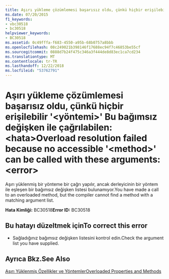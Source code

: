 ```yaml
---
title: Aşırı yükleme çözümlemesi başarısız oldu, çünkü hiçbir erişilebilir '&lt;yöntemi&gt;' Bu bağımsız değişken ile çağrılabilen:&lt;hata&gt;
ms.date: 07/20/2015
f1_keywords:
- vbc30518
- bc30518
helpviewer_keywords:
- BC30518
ms.assetid: 0c49fffa-f683-4550-a95b-68b0757a8bbb
ms.openlocfilehash: 08c249021b398146f17688ec94f7c46853be55cf
ms.sourcegitcommit: 0888d7b24f475c346a3f444de8d83ec1ca7cd234
ms.translationtype: MT
ms.contentlocale: tr-TR
ms.lasthandoff: 12/22/2018
ms.locfileid: "53762791"
---
```

# <a name="overload-resolution-failed-because-no-accessible-ltmethodgt-can-be-called-with-these-argumentslterrorgt"></a><span data-ttu-id="15a45-102">Aşırı yükleme çözümlemesi başarısız oldu, çünkü hiçbir erişilebilir '&lt;yöntemi&gt;' Bu bağımsız değişken ile çağrılabilen:&lt;hata&gt;</span><span class="sxs-lookup"><span data-stu-id="15a45-102">Overload resolution failed because no accessible '&lt;method&gt;' can be called with these arguments:&lt;error&gt;</span></span>
<span data-ttu-id="15a45-103">Aşırı yüklenmiş bir yönteme bir çağrı yapılır, ancak derleyicinin bir yöntem ile eşleşen bir bağımsız değişken listesi bulunamıyor.</span><span class="sxs-lookup"><span data-stu-id="15a45-103">You have made a call to an overloaded method, but the compiler cannot find a method with a matching argument list.</span></span>  
  
 <span data-ttu-id="15a45-104">**Hata Kimliği:** BC30518</span><span class="sxs-lookup"><span data-stu-id="15a45-104">**Error ID:** BC30518</span></span>  
  
## <a name="to-correct-this-error"></a><span data-ttu-id="15a45-105">Bu hatayı düzeltmek için</span><span class="sxs-lookup"><span data-stu-id="15a45-105">To correct this error</span></span>  
  
-   <span data-ttu-id="15a45-106">Sağladığınız bağımsız değişken listesini kontrol edin.</span><span class="sxs-lookup"><span data-stu-id="15a45-106">Check the argument list you have supplied.</span></span>  
  
## <a name="see-also"></a><span data-ttu-id="15a45-107">Ayrıca Bkz.</span><span class="sxs-lookup"><span data-stu-id="15a45-107">See Also</span></span>  
 [<span data-ttu-id="15a45-108">Aşırı Yüklenmiş Özellikler ve Yöntemler</span><span class="sxs-lookup"><span data-stu-id="15a45-108">Overloaded Properties and Methods</span></span>](../../visual-basic/programming-guide/language-features/objects-and-classes/overloaded-properties-and-methods.md)
